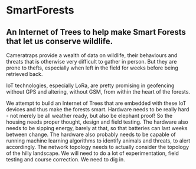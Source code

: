 # SmartForests
## An Internet of Trees to help make Smart Forests that let us conserve wildlife.

Cameratraps provide a wealth of data on wildlife, their behaviours and threats that is otherwise very difficult to gather in person. But they are prone to thefts, especially when left in the field for weeks before being retrieved back.

IoT technologies, especially LoRa, are pretty promising in geofencing without GPS and altering, without GSM, from within the heart of the forests.

We attempt to build an Internet of Trees that are embedded with these IoT devices and thus make the forests smart. Hardware needs to be really hard - not merely be all weather ready, but also be elephant proof! So the housing needs proper thought, design and field testing. The hardware also needs to be sipping energy, barely at that, so that batteries can last weeks between change. The hardware also probably needs to be capable of running machine learning algorithms to identify animals and threats, to alert accordingly. The network topology needs to actually consider the topology of the hilly landscape. We will need to do a lot of experimentation, field testing and course correction. We need to dig in.

